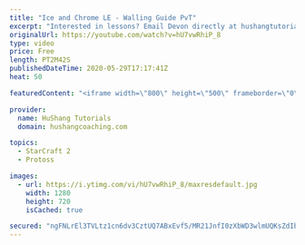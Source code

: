 ```yaml
---
title: "Ice and Chrome LE - Walling Guide PvT"
excerpt: "Interested in lessons? Email Devon directly at hushangtutorials@outlook.com ------------------------------------------------------------------------------------------------------- Want to support HuShang Tutorials directly? Patreon is a website where you can contribute a monthly donation that will help"
originalUrl: https://youtube.com/watch?v=hU7vwRhiP_8
type: video
price: Free
length: PT2M42S
publishedDateTime: 2020-05-29T17:17:41Z
heat: 50

featuredContent: "<iframe width=\"800\" height=\"500\" frameborder=\"0\" src=\"https://www.youtube.com/embed/hU7vwRhiP_8\" allow=\"accelerometer; autoplay; encrypted-media; gyroscope; picture-in-picture\" allowfullscreen></iframe>"

provider:
  name: HuShang Tutorials
  domain: hushangcoaching.com

topics:
  - StarCraft 2
  - Protoss

images:
  - url: https://i.ytimg.com/vi/hU7vwRhiP_8/maxresdefault.jpg
    width: 1280
    height: 720
    isCached: true

secured: "ngFNLrEl3TVLtz1cn6dv3CztUQ7ABxEvf5/MR21JnfI0zXbWD3wlmUQKsZdIbMkFn4Z6/iFiAK3tOA/SOSEeGoOJy7ZBe+yuY6lIKn6B2YT1tTZTZfEoEfQT7c7A909Nv9/DO8T2GVWB576kX3Vmj6hyj2BjpkwA6eJbPkRW/HCKk7UAFrNAEWp8nsCjxujSo8xK8N/p6iz7Syte9OEQrHv2ipm01m9xzXFoUfwXlNGAZs8ACkWjAr662Bm2vuV7V1P4Cl8XcTi9D01AzH85XWa4/0WbjUsT7qX5w3Scm8vdzUXm+P5HHMA98WOp8rzdlK4a8ds/Xo7K83vEc6lsryOoPg6YoVMHpcvd4rkfUSiB/o7mMcRIWby4R9Vz+LVZAfVS1lyW1ydngbTMvY5IfwUNHl8DOPSvYmtH7N+ncpI=;zAysrbBCdf6DBo3/amja9A=="
---
```


